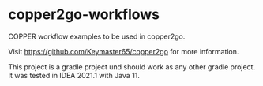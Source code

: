 # copper2go-workflows
COPPER workflow examples to be used in copper2go.

Visit
https://github.com/Keymaster65/copper2go
for more information.

This project is a gradle project und should work as any other gradle project.
It was tested in IDEA 2021.1 with Java 11.
